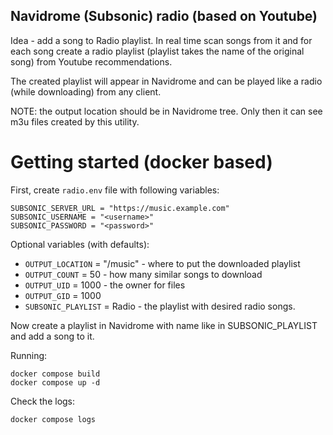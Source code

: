 Navidrome (Subsonic) radio (based on Youtube)
---------------------------------------------

Idea - add a song to Radio playlist. In real time scan songs from it and for each song
create a radio playlist (playlist takes the name of the original song) from
Youtube recommendations.

The created playlist will appear in Navidrome and can be played like
a radio (while downloading) from any client.

NOTE: the output location should be in Navidrome tree. Only then it can see
m3u files created by this utility.

Getting started (docker based)
============================

First, create `radio.env` file with following variables:

    SUBSONIC_SERVER_URL = "https://music.example.com"
    SUBSONIC_USERNAME = "<username>"
    SUBSONIC_PASSWORD = "<password>"

Optional variables (with defaults):

* `OUTPUT_LOCATION` = "/music" - where to put the downloaded playlist
* `OUTPUT_COUNT` = 50 - how many similar songs to download
* `OUTPUT_UID` = 1000 - the owner for files
* `OUTPUT_GID` = 1000
* `SUBSONIC_PLAYLIST` = Radio - the playlist with desired radio songs.

Now create a playlist in Navidrome with name like in SUBSONIC_PLAYLIST and
add a song to it.

Running:

    docker compose build
    docker compose up -d

Check the logs:

    docker compose logs
